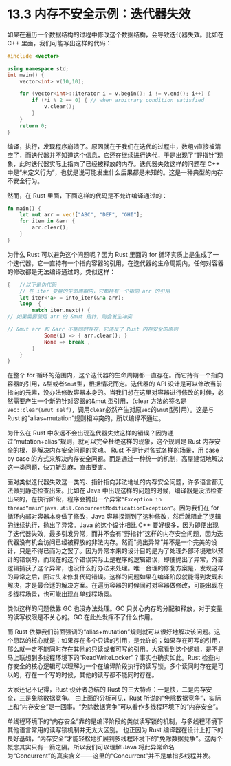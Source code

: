 # 13.3 内存不安全示例：迭代器失效

如果在遍历一个数据结构的过程中修改这个数据结构，会导致迭代器失效。比如在 C++ 里面，我们可能写出这样的代码：

```c++
#include <vector>

using namespace std;
int main() {
    vector<int> v(10,10);

    for (vector<int>::iterator i = v.begin(); i != v.end(); i++) {
        if (*i % 2 == 0) { // when arbitrary condition satisfied
            v.clear();
        }
    }
    return 0;
}
```

编译，执行，发现程序崩溃了。原因就在于我们在迭代的过程中，数组`v`直接被清空了，而迭代器并不知道这个信息，它还在继续进行迭代，于是出现了“野指针”现象，此时迭代器实际上指向了已经被释放的内存。迭代器失效这样的问题在 C++ 中是“未定义行为”，也就是说可能发生什么后果都是未知的。这是一种典型的内存不安全行为。

然而，在 Rust 里面，下面这样的代码是不允许编译通过的：

```rust
fn main() {
    let mut arr = vec!["ABC", "DEF", "GHI"];
    for item in &arr {
        arr.clear();
    }
}
```

为什么 Rust 可以避免这个问题呢？因为 Rust 里面的 for 循环实质上是生成了一个迭代器，它一直持有一个指向容器的引用，在迭代器的生命周期内，任何对容器的修改都是无法编译通过的。类似这样：

```rust
{   //以下是伪代码
    // 在 iter 变量的生命周期内，它都持有一个指向 arr 的引用
    let iter<'a> = into_iter(&'a arr);
    loop  {
        match iter.next() {
// 如果需要使用 arr 的 &mut 指针，则会发生冲突

// &mut arr 和 &arr 不能同时存在，它违反了 Rust 内存安全的原则
            Some(i) => { arr.clear(); }
            None => break ,
        }
    }
}
```

在整个 for 循环的范围内，这个迭代器的生命周期都一直存在。而它持有一个指向容器的引用，`&`型或者`&mut`型，根据情况而定。迭代器的 API 设计是可以修改当前指向的元素，没办法修改容器本身的。当我们想在这里对容器进行修改的时候，必然需要产生一个新的针对容器的&mut 型引用，（clear 方法的签名是`Vec::clear(&mut self)`，调用`clear`必然产生对原`Vec`的`&mut`型引用）。这是与 Rust 的“alias+mutation”规则相冲突的，所以编译不通过。

为什么在 Rust 中永远不会出现迭代器失效这样的错误？因为通过“mutation+alias”规则，就可以完全杜绝这样的现象，这个规则是 Rust 内存安全的根，是解决内存安全问题的灵魂。
Rust 不是针对各式各样的场景，用 case by case 的方式来解决内存安全问题。而是通过一种统一的机制，高屋建瓴地解决这一类问题，快刀斩乱麻，直击要害。

面对类似迭代器失效这一类的、指针指向非法地址的内存安全问题，许多语言都无法做到静态检查出来。比如在 Java 中出现这样的问题的时候，编译器是没法检查出来的，在执行阶段，程序会抛出一个异常`“Exception in thread“main”java.util.ConcurrentModificationException”`。因为我们在 for 循环内部对容器本身做了修改，Java 容器探测到了这种修改，然后就阻止了逻辑的继续执行，抛出了异常。Java 的这个设计相比 C++ 要好很多，因为即便出现了迭代器失效，最多引发异常，而并不会有“野指针”这样的内存安全问题，因为迭代器没有机会访问已经被释放的非法内存。然而“抛出异常”并不是一个完美的设计，只是不得已而为之罢了。因为异常本来的设计目的是为了处理外部环境难以预计的错误的，而现在的这个错误实际上是程序的逻辑错误，即便抛出了异常，外部逻辑捕获了这个异常，也没什么好办法来处理。唯一合理的修复方案是，发现这样的异常之后，回过头来修复代码错误。这样的问题如果在编译阶段就能得到发现和解决，才是最合适的解决方案。在遍历容器的时候同时对容器做修改，可能出现在多线程场景，也可能出现在单线程场景。

类似这样的问题依靠 GC 也没办法处理。GC 只关心内存的分配和释放，对于变量的读写权限是不关心的。GC 在此处发挥不了什么作用。

而 Rust 依靠我们前面强调的“alias+mutation”规则就可以很好地解决该问题。这个思路的核心就是：如果存在多个只读的引用，是允许的；如果存在可写的引用，那么就一定不能同时存在其他的只读或者可写的引用。大家看到这个逻辑，是不是马上联想到多线程环境下的“ReadWriteLocker”？事实也确实如此。Rust 检查内存安全的核心逻辑可以理解为一个在编译阶段执行的读写锁。多个读同时存在是可以的，存在一个写的时候，其他的读写都不能同时存在。

大家还记不记得，Rust 设计者总结的 Rust 的三大特点：一是快，二是内存安全，三是免除数据竞争。
由上面的分析可见，Rust 所说的“免除数据竞争”，实际上和“内存安全”是一回事。“免除数据竞争”可以看作多线程环境下的“内存安全”。

单线程环境下的“内存安全”靠的是编译阶段的类似读写锁的机制，与多线程环境下其他语言常用的读写锁机制并无太大区别。
也正因为 Rust 编译器在设计上打下的良好基础，“内存安全”才能轻松地扩展到多线程环境下的“免除数据竞争”。这两个概念其实只有一箭之隔。所以我们可以理解 Java 将此异常命名为“Concurrent”的真实含义——这里的“Concurrent”并不是单指多线程并发。
